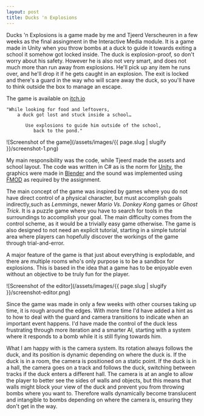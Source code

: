 ```yaml
---
layout: post
title: Ducks 'n Explosions
---
```


Ducks 'n Explosions is a game made by me and Tjeerd Verscheuren in a few weeks as the final assingment in the Interactive Media module. It is a game made in Unity when you throw bombs at a duck to guide it towards exiting a school it somehow got locked inside. The duck is explosion-proof, so don't worry about his safety. However he is also not very smart, and does not much more than run away from explosions. He'll pick up any item he runs over, and he'll drop it if he gets caught in an explosion. The exit is locked and there's a guard in the way who will scare away the duck, so you'll have to think outside the box to manage an escape.

The game is available on [itch.io](https://marro64.itch.io/ducks-n-explosions)

```
"While looking for food and leftovers,
    a duck got lost and stuck inside a school…

       Use explosions to guide him outside of the school,
          back to the pond."
```

![Screenshot of the game](/assets/images/{{ page.slug | slugify }}/screenshot-1.png)

My main responsibility was the code, while Tjeerd made the assets and school layout. The code was written in C# as is the norm for [Unity](https://unity.com/), the graphics were made in [Blender](https://www.blender.org/) and the sound was implemented using [FMOD](https://www.fmod.com/) as required by the assignment.

The main concept of the game was inspired by games where you do not have direct control of a physical character, but must accomplish goals indirectly,such as *Lemmings*, newer *Mario Vs. Donkey Kong* games or *Ghost Trick*. It is a puzzle game where you have to search for tools in the surroundings to accomplish your goal. The main difficulty comes from the control scheme, as it would be a trivially easy game otherwise. The game is also designed to not need an explicit tutorial, starting in a simple tutorial area where players can hopefully discover the workings of the game through trial-and-error.

A major feature of the game is that just about everything is explodable, and there are multiple rooms who's only purpose is to be a sandbox for explosions. This is based in the idea that a game has to be enjoyable even without an objective to be truly fun for the player.

![Screenshot of the editor](/assets/images/{{ page.slug | slugify }}/screenshot-editor.png)

Since the game was made in only a few weeks with other courses taking up time, it is rough around the edges. With more time I'd have added a hint as to how to deal with the guard and camera transitions to indicate when an important event happens. I'd have made the control of the duck less frustrating through more iteration and a smarter AI, starting with a system where it responds to a bomb while it is still flying towards him.

What I am happy with is the camera system. Its rotation always follows the duck, and its position is dynamic depending on where the duck is. If the duck is in a room, the camera is positioned on a static point. If the duck is in a hall, the camera goes on a track and follows the duck, switching between tracks if the duck enters a different hall. The camera is at an angle to allow the player to better see the sides of walls and objects, but this means that walls might block your view of the duck and prevent you from throwing bombs where you want to. Therefore walls dynamically become translucent and intangible to bombs depending on where the camera is, ensuring they don't get in the way.